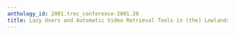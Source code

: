 ```yaml
---
anthology_id: 2001.trec_conference-2001.28
title: Lazy Users and Automatic Video Retrieval Tools in (the) Lowlands
---
```

